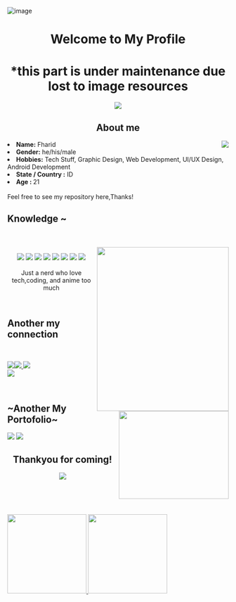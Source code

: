 ![image](https://github.com/FATx64/FATx64/assets/73746785/93393ab7-a5b4-4899-ba55-e0454301bf15)
<h1 align="center"> Welcome to My Profile </h1>
<h1 align="center">*this part is under maintenance due lost to image resources</h1>

<div align="center">
<img src="https://tenor.com/view/die-cat-bazooka-death-funny-gif-13362773">
</div>

<h2 align="center">  About me  </h2>
<img src=https://media.discordapp.net/attachments/1065609225394475028/1079326611645677599/IMG_1675.JPG?width=250&height=280 align="right">
<li>
<b>Name:</b> Fharid </li>
</li>
<li>
<b>Gender:</b> he/his/male
</li>
<li>
<b>Hobbies:</b> Tech Stuff, Graphic Design, Web Development, UI/UX Design, Android Development
</li>
<li>
<b>State / Country :</b> ID
</li>
<li>
  <b>Age : </b> 21
</li>
<br>
Feel free to see my repository here,Thanks!

<div>
<h2 align="left">              Knowledge  ~</h2>
  <br><br>
  <img src="https://media.discordapp.net/attachments/1065609225394475028/1079328329477398550/FoNoanDakAAQgfb.jpeg?" align="right" width="300.5px" height="373.5px">
<div>
  <p align="center"><img src="https://img.shields.io/badge/adobe%20photoshop%20-%2331A8FF.svg?&style=for-the-badge&logo=adobe%20photoshop&logoColor=white"/>
  <img src="https://img.shields.io/badge/html5%20-%23E34F26.svg?&style=for-the-badge&logo=html5&logoColor=white"/>
   <img src="https://img.shields.io/badge/css3%20-%231572B6.svg?&style=for-the-badge&logo=css3&logoColor=white"/>
  <img src="https://img.shields.io/badge/git%20-%23F05033.svg?&style=for-the-badge&logo=git&logoColor=white"/>
    <img src="https://img.shields.io/badge/figma-%23F24E1E.svg?style=for-the-badge&logo=figma&logoColor=white"/>
    <img src="https://img.shields.io/badge/Adobe%20XD-470137?style=for-the-badge&logo=Adobe%20XD&logoColor=#FF61F6"/>
    <img src="https://img.shields.io/badge/kotlin-%237F52FF.svg?style=for-the-badge&logo=kotlin&logoColor=white">
    <img src="https://img.shields.io/badge/python-3670A0?style=for-the-badge&logo=python&logoColor=ffdd54"><br><br>
    Just a nerd who love tech,coding, and anime too much
  </p>
  <br>
    
    
  <h2>  Another my connection  </h2>

<br>
  
  <a href ="https://www.linkedin.com/in/muhammad-fharid-akbar-24b9ab160/" target="_blank"><img src="https://img.shields.io/badge/LinkedIn-0077B5?style=for-the-badge&logo=linkedin&logoColor=white"></a><a href="https://www.instagram.com/mfharid.18/"><img src="https://img.shields.io/badge/Instagram-E4405F?style=for-the-badge&logo=instagram&logoColor=white">
  <img src="https://c.tenor.com/I4agzayzaXIAAAAM/lycoris-recoil-chisato.gif" align="right" width="250px" height="200px">
  <a href="https://steamcommunity.com/profiles/76561198870446165" target="_blank"><img src="https://img.shields.io/badge/steam-%23000000.svg?style=for-the-badge&logo=steam&logoColor=white"></a><br>
  <a href="https://discord.me/snowden#223" target="_blank"><img src="https://discord.c99.nl/widget/theme-1/745218673274388572.png"></a><br>
 
</div>
 
<div>
  <br>
  <h2 align="left">~Another My Portofolio~</h2>
  <a href="https://dribbble.com/fharid18" target"_blank"><img src="https://img.shields.io/badge/Dribbble-EA4C89?style=for-the-badge&logo=dribbble&logoColor=white"></a>
  <a href="https://medium.com/@muhammadfharidakbar" target="_blank"><img src="https://img.shields.io/badge/Medium-12100E?style=for-the-badge&logo=medium&logoColor=white"></a>
</div>
  
 
<div align="center">
<h2>Thankyou for coming!</h2>
<img src="https://media.discordapp.net/attachments/1077543300283760681/1079333941565206550/FkbFMwCUEAAxJ5V.jpeg?width=739&height=476" align="center">
</div>

  
<br><br><br>
<p align="left">
<a href="https://github.com/FATx64">
<img height="180em" src="https://github-readme-stats-eight-theta.vercel.app/api?username=gilangadhan&show_icons=true&theme=algolia&include_all_commits=true&count_private=true"/>
<img height="180em" src="https://github-readme-stats-eight-theta.vercel.app/api/top-langs/?username=gilangadhan&layout=compact&langs_count=8&theme=algolia"/>
</a>
</p>
<br>


<!--
**FATx64/FATx64** is a ✨ _special_ ✨ repository because its `README.md` (this file) appears on your GitHub profile.
